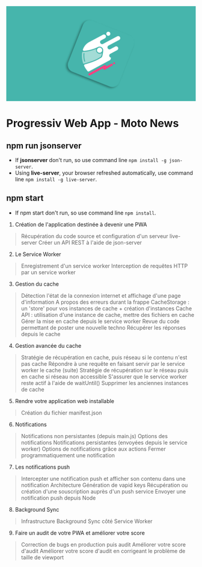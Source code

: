 <img src="repository-open-graph-template[MotoNews].jpg"/>

# Progressiv Web App - Moto News


## npm run jsonserver
  * If **jsonserver** don't run, so use command line `npm install -g json-server`.
  * Using **live-server**, your browser refreshed automatically, use command line `npm install -g live-server`.

## npm start
  * If npm start don't run, so use command line `npm install`.

1. Création de l'application destinée à devenir une PWA
> Récupération du code source et configuration d'un serveur live-server
> Créer un API REST à l'aide de json-server
2. Le Service Worker
> Enregistrement d'un service worker
> Interception de requêtes HTTP par un service worker
3. Gestion du cache
> Détection l'état de la connexion internet et affichage d'une page d'information
> A propos des erreurs durant la frappe
> CacheStorage : un 'store' pour vos instances de cache + création d'instances
> Cache API : utilisation d'une instance de cache, mettre des fichiers en cache
> Gérer la mise en cache depuis le service worker
> Revue du code permettant de poster une nouvelle techno
> Récupérer les réponses depuis le cache
4. Gestion avancée du cache
> Stratégie de récupération en cache, puis réseau si le contenu n'est pas cache
> Répondre à une requête en faisant servir par le service worker le cache (suite)
> Stratégie de récupération sur le réseau puis en cache si réseau non accessible
> S'assurer que le service worker reste actif à l'aide de waitUntil()
> Supprimer les anciennes instances de cache
5. Rendre votre application web installable
> Création du fichier manifest.json
6. Notifications
> Notifications non persistantes (depuis main.js)
> Options des notifications
> Notifications persistantes (envoyées depuis le service worker)
> Options de notifications grâce aux actions
> Fermer programmatiquement une notification
7. Les notifications push
> Intercepter une notification push et afficher son contenu dans une notification
> Architecture
> Génération de vapid keys
> Récupération ou création d'une souscription auprès d'un push service
> Envoyer une notification push depuis Node
8. Background Sync
> Infrastructure
> Background Sync côté Service Worker
9. Faire un audit de votre PWA et améliorer votre score
> Correction de bugs en production puis audit
> Améliorer votre score d'audit
> Améliorer votre score d'audit en corrigeant le problème de taille de viewport
